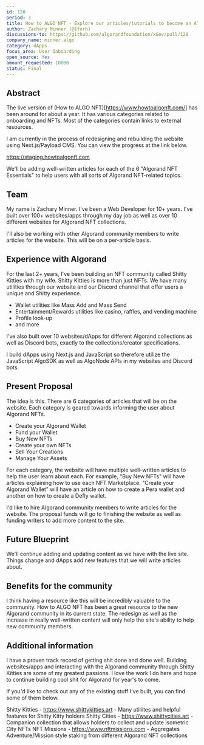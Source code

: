```yaml
---
id: 120
period: 3
title: How to ALGO NFT - Explore our articles/tutorials to become an Algorand NFT expert.
author: Zachary Minner (@1forh)
discussions-to: https://github.com/algorandfoundation/xGov/pull/120
company_name: minner.algo
category: dApps
focus_area: User Onboarding
open_source: Yes
amount_requested: 10000
status: Final
---
```


## Abstract

The live version of (How to ALGO NFT)[https://www.howtoalgonft.com/] has been around for about a year. It has various categories related to onboarding and NFTs. Most of the categories contain links to external resources.

I am currently in the process of redesigning and rebuilding the website using Next.js/Payload CMS. You can view the progress at the link below.

https://staging.howtoalgonft.com

We'll be adding well-written articles for each of the 6 "Algorand NFT Essentials" to help users with all sorts of Algorand NFT-related topics.

## Team
My name is Zachary Minner. I've been a Web Developer for 10+ years. I've built over 100+ websites/apps through my day job as well as over 10 different websites for Algorand NFT collections.

I'll also be working with other Algorand community members to write articles for the website. This will be on a per-article basis.

## Experience with Algorand
For the last 2+ years, I've been building an NFT community called Shitty Kitties with my wife. Shitty Kitties is more than just NFTs. We have many utilities through our website and our Discord channel that offer users a unique and Shitty experience.
- Wallet utilities like Mass Add and Mass Send
- Entertainment/Rewards utilities like casino, raffles, and vending machine
- Profile look-up 
- and more

I've also built over 10 websites/dApps for different Algorand collections as well as Discord bots, exactly to the collections/creator specifications. 

I build dApps using Next.js and JavaScript so therefore utilize the JavaScript AlgoSDK as well as AlgoNode APIs in my websites and Discord bots.

## Present Proposal

The idea is this. There are 6 categories of articles that will be on the website. Each category is geared towards informing the user about Algorand NFTs.

- Create your Algorand Wallet
- Fund your Wallet
- Buy New NFTs
- Create your own NFTs
- Sell Your Creations
- Manage Your Assets

For each category, the website will have multiple well-written articles to help the user learn about each. For example, "Buy New NFTs" will have articles explaining how to use each NFT Marketplace. "Create your Algorand Wallet" will have an article on how to create a Pera wallet and another on how to create a Defly wallet. 

I'd like to hire Algorand community members to write articles for the website. The proposal funds will go to finishing the website as well as funding writers to add more content to the site.

## Future Blueprint

We'll continue adding and updating content as we have with the live site. Things change and dApps add new features that we will write articles about.


## Benefits for the community

I think having a resource like this will be incredibly valuable to the community. How to ALGO NFT has been a great resource to the new Algorand community in its current state. The redesign as well as the increase in really well-written content will only help the site's ability to help new community members. 

## Additional information
I have a proven track record of getting shit done and done well. Building websites/apps and interacting with the Algorand community through Shitty Kitties are some of my greatest passions. I love the work I do here and hope to continue building cool shit for Algorand for year's to come.

If you'd like to check out any of the existing stuff I've built, you can find some of them below.

Shitty Kitties - https://www.shittykitties.art - Many utiliites and helpful features for Shitty Kitty holders
Shitty Cities - https://www.shittycities.art - Companion collection that allows holders to collect and update isometric City NFTs
NFT Missions - https://www.nftmissions.com - Aggregates Adventure/Mission style staking from different Algorand NFT collections
